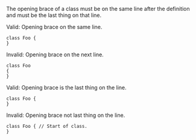 The opening brace of a class must be on the same line after the definition and must be the last thing on that line.

Valid: Opening brace on the same line.
```
class Foo {
}
```

Invalid: Opening brace on the next line.
```
class Foo
{
}
```

Valid: Opening brace is the last thing on the line.
```
class Foo {
}
```

Invalid: Opening brace not last thing on the line.
```
class Foo { // Start of class.
}
```
